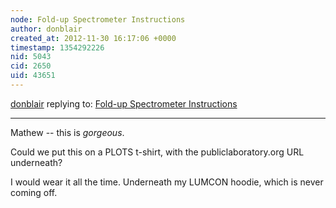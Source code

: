 ```yaml
---
node: Fold-up Spectrometer Instructions
author: donblair
created_at: 2012-11-30 16:17:06 +0000
timestamp: 1354292226
nid: 5043
cid: 2650
uid: 43651
---
```




[donblair](../profile/donblair) replying to: [Fold-up Spectrometer Instructions](../notes/mathew/11-29-2012/fold-spectrometer-instructions)

----
Mathew -- this is *gorgeous*.

Could we put this on a PLOTS t-shirt, with the publiclaboratory.org URL underneath?

I would wear it all the time. Underneath my LUMCON hoodie, which is never coming off.